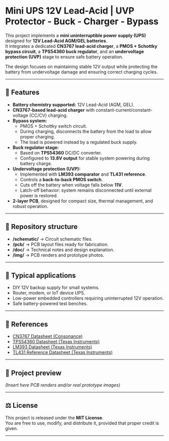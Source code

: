 # Mini UPS 12V Lead-Acid | UVP Protector - Buck - Charger - Bypass

This project implements a **mini uninterruptible power supply (UPS)** designed for **12V Lead-Acid AGM/GEL batteries**.  
It integrates a dedicated **CN3767 lead-acid charger**, a **PMOS + Schottky bypass circuit**, a **TPS54360 buck regulator**, and an **undervoltage protection (UVP)** stage to ensure safe battery operation.  

The design focuses on maintaining stable 12V output while protecting the battery from undervoltage damage and ensuring correct charging cycles.  

---

## 🔑 Features

- **Battery chemistry supported:** 12V Lead-Acid (AGM, GEL).  
- **CN3767-based lead-acid charger** with constant-current/constant-voltage (CC/CV) charging.  
- **Bypass system:**  
  - PMOS + Schottky switch circuit.  
  - During charging, disconnects the battery from the load to allow proper charging.  
  - The load is powered instead by a regulated buck supply.  
- **Buck regulator stage:**  
  - Based on **TPS54360** DC/DC converter.  
  - Configured to **13.8V output** for stable system powering during battery charge.  
- **Undervoltage protection (UVP):**  
  - Implemented with **LM393 comparator** and **TL431 reference**.  
  - Controls a **back-to-back PMOS switch**.  
  - Cuts off the battery when voltage falls below **11V**.  
  - Latch-off behavior: system remains disconnected until external power is restored.  
- **2-layer PCB**, designed for compact size, thermal management, and robust operation.  

---

## 📂 Repository structure

- **/schematic/** → Circuit schematic files.  
- **/pcb/** → PCB layout files ready for fabrication.  
- **/doc/** → Technical notes and design explanation.  
- **/img/** → PCB renders and prototype photos.  

---

## 🔧 Typical applications

- DIY 12V backup supply for small systems.  
- Router, modem, or IoT device UPS.  
- Low-power embedded controllers requiring uninterrupted 12V operation.  
- Safe battery-powered test benches.  

---

## 📑 References

- [CN3767 Datasheet (Consonance)](http://www.consonance-elec.com/pdf/datasheet/DSE-CN3767.pdf)  
- [TPS54360 Datasheet (Texas Instruments)](https://www.ti.com/lit/ds/symlink/tps54360.pdf)  
- [LM393 Datasheet (Texas Instruments)](https://www.ti.com/lit/ds/symlink/lm393.pdf)  
- [TL431 Reference Datasheet (Texas Instruments)](https://www.ti.com/lit/ds/symlink/tl431.pdf)  

---

## 📸 Project preview

*(Insert here PCB renders and/or real prototype images)*  

---

## ⚖️ License

This project is released under the **MIT License**.  
You are free to use, modify, and distribute it, provided that proper credit is given.  

---
